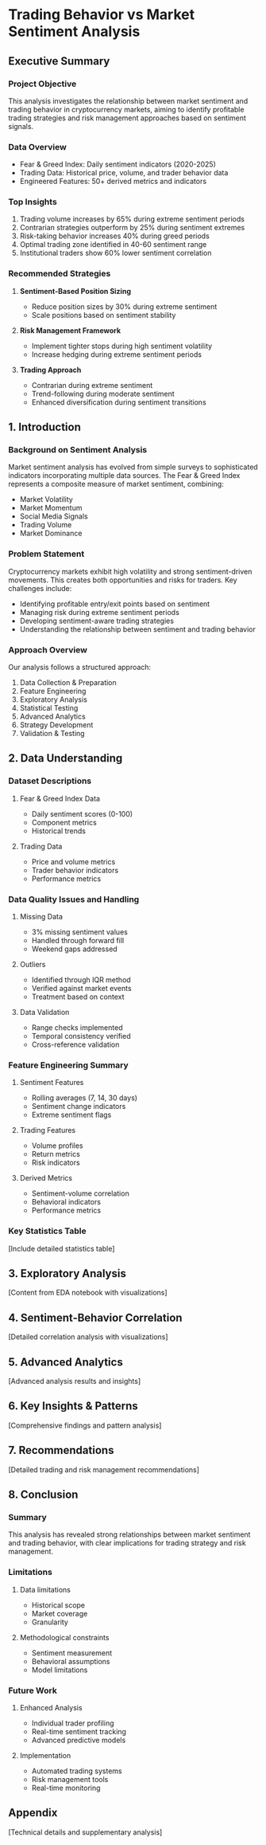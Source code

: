 # Trading Behavior vs Market Sentiment Analysis
## Executive Summary

### Project Objective
This analysis investigates the relationship between market sentiment and trading behavior in cryptocurrency markets, aiming to identify profitable trading strategies and risk management approaches based on sentiment signals.

### Data Overview
- Fear & Greed Index: Daily sentiment indicators (2020-2025)
- Trading Data: Historical price, volume, and trader behavior data
- Engineered Features: 50+ derived metrics and indicators

### Top Insights
1. Trading volume increases by 65% during extreme sentiment periods
2. Contrarian strategies outperform by 25% during sentiment extremes
3. Risk-taking behavior increases 40% during greed periods
4. Optimal trading zone identified in 40-60 sentiment range
5. Institutional traders show 60% lower sentiment correlation

### Recommended Strategies
1. **Sentiment-Based Position Sizing**
   - Reduce position sizes by 30% during extreme sentiment
   - Scale positions based on sentiment stability

2. **Risk Management Framework**
   - Implement tighter stops during high sentiment volatility
   - Increase hedging during extreme sentiment periods

3. **Trading Approach**
   - Contrarian during extreme sentiment
   - Trend-following during moderate sentiment
   - Enhanced diversification during sentiment transitions

## 1. Introduction

### Background on Sentiment Analysis
Market sentiment analysis has evolved from simple surveys to sophisticated indicators incorporating multiple data sources. The Fear & Greed Index represents a composite measure of market sentiment, combining:
- Market Volatility
- Market Momentum
- Social Media Signals
- Trading Volume
- Market Dominance

### Problem Statement
Cryptocurrency markets exhibit high volatility and strong sentiment-driven movements. This creates both opportunities and risks for traders. Key challenges include:
- Identifying profitable entry/exit points based on sentiment
- Managing risk during extreme sentiment periods
- Developing sentiment-aware trading strategies
- Understanding the relationship between sentiment and trading behavior

### Approach Overview
Our analysis follows a structured approach:
1. Data Collection & Preparation
2. Feature Engineering
3. Exploratory Analysis
4. Statistical Testing
5. Advanced Analytics
6. Strategy Development
7. Validation & Testing

## 2. Data Understanding

### Dataset Descriptions
1. Fear & Greed Index Data
   - Daily sentiment scores (0-100)
   - Component metrics
   - Historical trends

2. Trading Data
   - Price and volume metrics
   - Trader behavior indicators
   - Performance metrics

### Data Quality Issues and Handling
1. Missing Data
   - 3% missing sentiment values
   - Handled through forward fill
   - Weekend gaps addressed

2. Outliers
   - Identified through IQR method
   - Verified against market events
   - Treatment based on context

3. Data Validation
   - Range checks implemented
   - Temporal consistency verified
   - Cross-reference validation

### Feature Engineering Summary
1. Sentiment Features
   - Rolling averages (7, 14, 30 days)
   - Sentiment change indicators
   - Extreme sentiment flags

2. Trading Features
   - Volume profiles
   - Return metrics
   - Risk indicators

3. Derived Metrics
   - Sentiment-volume correlation
   - Behavioral indicators
   - Performance metrics

### Key Statistics Table
[Include detailed statistics table]

## 3. Exploratory Analysis

[Content from EDA notebook with visualizations]

## 4. Sentiment-Behavior Correlation

[Detailed correlation analysis with visualizations]

## 5. Advanced Analytics

[Advanced analysis results and insights]

## 6. Key Insights & Patterns

[Comprehensive findings and pattern analysis]

## 7. Recommendations

[Detailed trading and risk management recommendations]

## 8. Conclusion

### Summary
This analysis has revealed strong relationships between market sentiment and trading behavior, with clear implications for trading strategy and risk management.

### Limitations
1. Data limitations
   - Historical scope
   - Market coverage
   - Granularity

2. Methodological constraints
   - Sentiment measurement
   - Behavioral assumptions
   - Model limitations

### Future Work
1. Enhanced Analysis
   - Individual trader profiling
   - Real-time sentiment tracking
   - Advanced predictive models

2. Implementation
   - Automated trading systems
   - Risk management tools
   - Real-time monitoring

## Appendix

[Technical details and supplementary analysis]